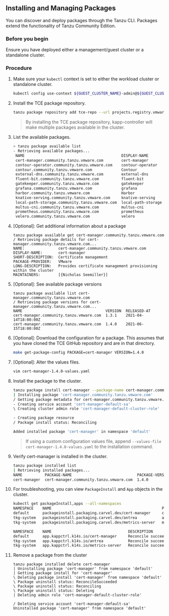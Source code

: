 ## Installing and Managing Packages
You can discover and deploy packages through the Tanzu CLI. Packages extend the functionality of Tanzu Community Edition.

### Before you begin
Ensure you have deployed either a management/guest cluster or a standalone cluster.

### Procedure

1. Make sure your `kubectl` context is set to either the workload cluster or standalone cluster.

    ```sh
    kubectl config use-context ${GUEST_CLUSTER_NAME}-admin@${GUEST_CLUSTER_NAME}
    ```

1. Install the TCE package repository.

    ```sh
    tanzu package repository add tce-repo --url projects.registry.vmware.com/tce/main:stable
    ```

   > By installing the TCE package repository, kapp-controller will make multiple packages available in the cluster.

1. List the available packages.

    ```sh
    > tanzu package available list
    - Retrieving available packages...
     NAME                                           DISPLAY-NAME        SHORT-DESCRIPTION
     cert-manager.community.tanzu.vmware.com        cert-manager        Certificate management
     contour-operator.community.tanzu.vmware.com    contour-operator    Layer 7 Ingress
     contour.community.tanzu.vmware.com             Contour             An ingress controller
     external-dns.community.tanzu.vmware.com        external-dns        This package provides DNS...
     fluent-bit.community.tanzu.vmware.com          fluent-bit          Fluent Bit is a fast Log Processor and...
     gatekeeper.community.tanzu.vmware.com          gatekeeper          policy management
     grafana.community.tanzu.vmware.com             grafana             Visualization and analytics software
     harbor.community.tanzu.vmware.com              Harbor              OCI Registry
     knative-serving.community.tanzu.vmware.com     knative-serving     Knative Serving builds on Kubernetes to...
     local-path-storage.community.tanzu.vmware.com  local-path-storage  This package provides local path node...
     multus-cni.community.tanzu.vmware.com          multus-cni          This package provides the ability for...
     prometheus.community.tanzu.vmware.com          prometheus          A time series database for your metrics
     velero.community.tanzu.vmware.com              velero              Disaster recovery capabilities
   ```

1. [Optional]: Get additional information about a package

    ```shell
    tanzu package available get cert-manager.community.tanzu.vmware.com
    / Retrieving package details for cert-manager.community.tanzu.vmware.com...
    NAME:               cert-manager.community.tanzu.vmware.com
    DISPLAY-NAME:       cert-manager
    SHORT-DESCRIPTION:  Certificate management
    PACKAGE-PROVIDER:   VMware
    LONG-DESCRIPTION:   Provides certificate management provisioning within the cluster
    MAINTAINERS:        [{Nicholas Seemiller}]
    ```

1. [Optional]: See available package versions

    ```shell
    tanzu package available list cert-manager.community.tanzu.vmware.com
    / Retrieving package versions for cert-manager.community.tanzu.vmware.com...
    NAME                                     VERSION  RELEASED-AT
    cert-manager.community.tanzu.vmware.com  1.3.1    2021-04-14T18:00:00Z
    cert-manager.community.tanzu.vmware.com  1.4.0    2021-06-15T18:00:00Z
    ```

1. [Optional]: Download the configuration for a package. This assumes that you have cloned the TCE GitHub repository and are in that directory.

   ```sh
   make get-package-config PACKAGE=cert-manager VERSION=1.4.0
   ```

1. [Optional]: Alter the values files.

   ```sh
   vim cert-manager-1.4.0-values.yaml
   ```

1. Install the package to the cluster.

    ```sh
    tanzu package install cert-manager --package-name cert-manager.community.tanzu.vmware.com --version 1.4.0
    | Installing package 'cert-manager.community.tanzu.vmware.com'
    / Getting package metadata for cert-manager.community.tanzu.vmware.com
    - Creating service account 'cert-manager-default-sa'
    \ Creating cluster admin role 'cert-manager-default-cluster-role'

    - Creating package resource
    / Package install status: Reconciling

    Added installed package 'cert-manager' in namespace 'default'
    ```

   > If using a custom configuration values file, append `--values-file cert-manager-1.4.0-values.yaml` to the installation command.

1. Verify cert-manager is installed in the cluster.

    ```sh
    tanzu package installed list
    | Retrieving installed packages...
    NAME          PACKAGE-NAME                             PACKAGE-VERSION  STATUS
    cert-manager  cert-manager.community.tanzu.vmware.com  1.4.0            Reconcile succeeded
    ```

1. For troubleshooting, you can view `PackageInstall` and `App` objects in the cluster.

    ```sh
    kubectl get packageInstall,apps --all-namespaces
    NAMESPACE    NAME                                                 PACKAGE NAME                              PACKAGE VERSION                    DESCRIPTION           AGE
    default      packageinstall.packaging.carvel.dev/cert-manager     cert-manager.community.tanzu.vmware.com   1.4.0                              Reconcile succeeded   18m
    tkg-system   packageinstall.packaging.carvel.dev/antrea           antrea.tanzu.vmware.com                   0.13.3+vmware.1-tkg.1-zshippable   Reconcile succeeded   17d
    tkg-system   packageinstall.packaging.carvel.dev/metrics-server   metrics-server.tanzu.vmware.com           0.4.0+vmware.1-tkg.1-zshippable    Reconcile succeeded   17d

    NAMESPACE    NAME                                  DESCRIPTION           SINCE-DEPLOY   AGE
    default      app.kappctrl.k14s.io/cert-manager     Reconcile succeeded   12s            18m
    tkg-system   app.kappctrl.k14s.io/antrea           Reconcile succeeded   24s            17d
    tkg-system   app.kappctrl.k14s.io/metrics-server   Reconcile succeeded   28s            17d
    ```

1. Remove a package from the cluster

    ```shell
    tanzu package installed delete cert-manager
    | Uninstalling package 'cert-manager' from namespace 'default'
    | Getting package install for 'cert-manager'
    \ Deleting package install 'cert-manager' from namespace 'default'
    \ Package uninstall status: ReconcileSucceeded
    \ Package uninstall status: Reconciling
    \ Package uninstall status: Deleting
    | Deleting admin role 'cert-manager-default-cluster-role'

    / Deleting service account 'cert-manager-default-sa'
    Uninstalled package 'cert-manager' from namespace 'default'
    ```
